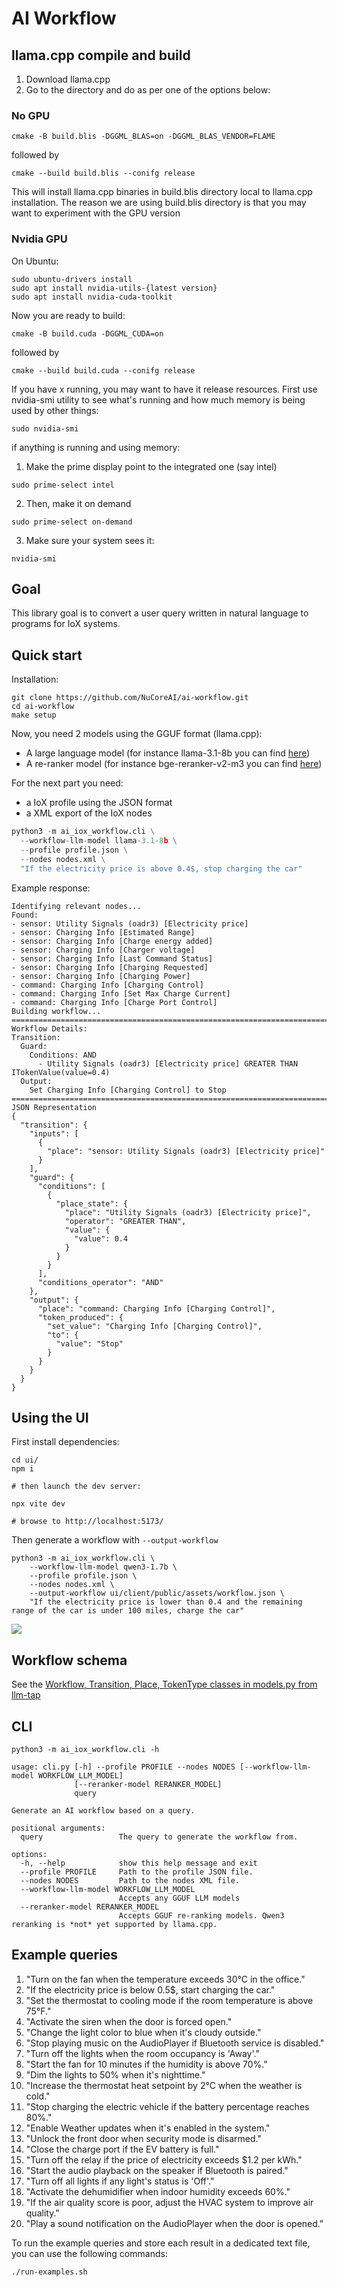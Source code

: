 # AI Workflow

## llama.cpp compile and build
1. Download llama.cpp
2. Go to the directory and do as per one of the options below:

### No GPU
```shell
cmake -B build.blis -DGGML_BLAS=on -DGGML_BLAS_VENDOR=FLAME
```
followed by
```shell
cmake --build build.blis --conifg release
```
This will install llama.cpp binaries in build.blis directory local to llama.cpp installation. The reason we are using build.blis directory is that you may want to experiment with the GPU version

### Nvidia GPU
On Ubuntu:
```shell
sudo ubuntu-drivers install
sudo apt install nvidia-utils-{latest version}
sudo apt install nvidia-cuda-toolkit
```
Now you are ready to build:
```shell
cmake -B build.cuda -DGGML_CUDA=on 
```
followed by
```shell
cmake --build build.cuda --conifg release
```
If you have x running, you may want to have it release resources. First use nvidia-smi utility to see what's running and how much memory is being used by other things:
```shell
sudo nvidia-smi
```
if anything is running and using memory:
1. Make the prime display point to the integrated one (say intel)
```shell
sudo prime-select intel
```
2. Then, make it on demand
```shell
sudo prime-select on-demand
```
3. Make sure your system sees it:
```shell
nvidia-smi
```

## Goal

This library goal is to convert a user query written in natural language to programs for IoX systems.

## Quick start

Installation:

```shell
git clone https://github.com/NuCoreAI/ai-workflow.git
cd ai-workflow
make setup
```

Now, you need 2 models using the GGUF format (llama.cpp):

- A large language model (for instance llama-3.1-8b you can find [here](https://huggingface.co/lmstudio-community/Meta-Llama-3.1-8B-Instruct-GGUF))
- A re-ranker model (for instance bge-reranker-v2-m3 you can find [here](https://huggingface.co/gpustack/bge-reranker-v2-m3-GGUF))


For the next part you need:

- a IoX profile using the JSON format
- a XML export of the IoX nodes

```python
python3 -m ai_iox_workflow.cli \
  --workflow-llm-model llama-3.1-8b \
  --profile profile.json \
  --nodes nodes.xml \
  "If the electricity price is above 0.4$, stop charging the car"
```

Example response:

```plain
Identifying relevant nodes...
Found:
- sensor: Utility Signals (oadr3) [Electricity price]
- sensor: Charging Info [Estimated Range]
- sensor: Charging Info [Charge energy added]
- sensor: Charging Info [Charger voltage]
- sensor: Charging Info [Last Command Status]
- sensor: Charging Info [Charging Requested]
- sensor: Charging Info [Charging Power]
- command: Charging Info [Charging Control]
- command: Charging Info [Set Max Charge Current]
- command: Charging Info [Charge Port Control]
Building workflow...
================================================================================
Workflow Details:
Transition:
  Guard:
    Conditions: AND
      - Utility Signals (oadr3) [Electricity price] GREATER THAN ITokenValue(value=0.4)
  Output:
    Set Charging Info [Charging Control] to Stop
================================================================================
JSON Representation
{
  "transition": {
    "inputs": [
      {
        "place": "sensor: Utility Signals (oadr3) [Electricity price]"
      }
    ],
    "guard": {
      "conditions": [
        {
          "place_state": {
            "place": "Utility Signals (oadr3) [Electricity price]",
            "operator": "GREATER THAN",
            "value": {
              "value": 0.4
            }
          }
        }
      ],
      "conditions_operator": "AND"
    },
    "output": {
      "place": "command: Charging Info [Charging Control]",
      "token_produced": {
        "set_value": "Charging Info [Charging Control]",
        "to": {
          "value": "Stop"
        }
      }
    }
  }
}
```

## Using the UI

First install dependencies:

```shell
cd ui/
npm i

# then launch the dev server:

npx vite dev

# browse to http://localhost:5173/
```

Then generate a workflow with `--output-workflow`

```shell
python3 -m ai_iox_workflow.cli \
    --workflow-llm-model qwen3-1.7b \
    --profile profile.json \
    --nodes nodes.xml \
    --output-workflow ui/client/public/assets/workflow.json \
    "If the electricity price is lower than 0.4 and the remaining range of the car is under 100 miles, charge the car"
```

![](./assets/llm-tap-ui.png)

## Workflow schema

See the [Workflow, Transition, Place, TokenType classes in models.py from llm-tap](https://github.com/advanced-stack/llm-tap/blob/main/src/llm_tap/models.py)

## CLI

```shell
python3 -m ai_iox_workflow.cli -h

usage: cli.py [-h] --profile PROFILE --nodes NODES [--workflow-llm-model WORKFLOW_LLM_MODEL]
              [--reranker-model RERANKER_MODEL]
              query

Generate an AI workflow based on a query.

positional arguments:
  query                 The query to generate the workflow from.

options:
  -h, --help            show this help message and exit
  --profile PROFILE     Path to the profile JSON file.
  --nodes NODES         Path to the nodes XML file.
  --workflow-llm-model WORKFLOW_LLM_MODEL
                        Accepts any GGUF LLM models
  --reranker-model RERANKER_MODEL
                        Accepts GGUF re-ranking models. Qwen3 reranking is *not* yet supported by llama.cpp.
```


## Example queries

1. "Turn on the fan when the temperature exceeds 30°C in the office."
2. "If the electricity price is below 0.5$, start charging the car."
3. "Set the thermostat to cooling mode if the room temperature is above 75°F."
4. "Activate the siren when the door is forced open."
5. "Change the light color to blue when it's cloudy outside."
6. "Stop playing music on the AudioPlayer if Bluetooth service is disabled."
7. "Turn off the lights when the room occupancy is 'Away'."
8. "Start the fan for 10 minutes if the humidity is above 70%."
9. "Dim the lights to 50% when it's nighttime."
10. "Increase the thermostat heat setpoint by 2°C when the weather is cold."
11. "Stop charging the electric vehicle if the battery percentage reaches 80%."
12. "Enable Weather updates when it's enabled in the system."
13. "Unlock the front door when security mode is disarmed."
14. "Close the charge port if the EV battery is full."
15. "Turn off the relay if the price of electricity exceeds $1.2 per kWh."
16. "Start the audio playback on the speaker if Bluetooth is paired."
17. "Turn off all lights if any light's status is 'Off'."
18. "Activate the dehumidifier when indoor humidity exceeds 60%."
19. "If the air quality score is poor, adjust the HVAC system to improve air quality."
20. "Play a sound notification on the AudioPlayer when the door is opened."


To run the example queries and store each result in a dedicated text file, you can use the following commands:

```shell
./run-examples.sh
```
